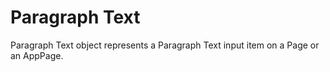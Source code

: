 # Paragraph Text
Paragraph Text object represents a Paragraph Text input item on a Page or an AppPage.


<!--@include: ./common/no-methods.md -->

<!--@include: ./common/functions.md -->

<!--@include: ./common/event_objects.md -->


<!--@include: ./common/events.md -->